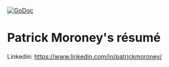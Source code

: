 [![GoDoc](https://godoc.org/github.com/pmoroney/resume?status.svg)](https://godoc.org/github.com/pmoroney/resume)
# Patrick Moroney's résumé
Linkedin:
https://www.linkedin.com/in/patrickmoroney/

